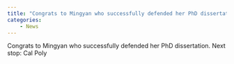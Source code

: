 ```yaml
---
title: "Congrats to Mingyan who successfully defended her PhD dissertation. Next stop: Cal Poly"
categories:
    - News
---
```

 Congrats to Mingyan who successfully defended her PhD dissertation. Next stop: Cal Poly
